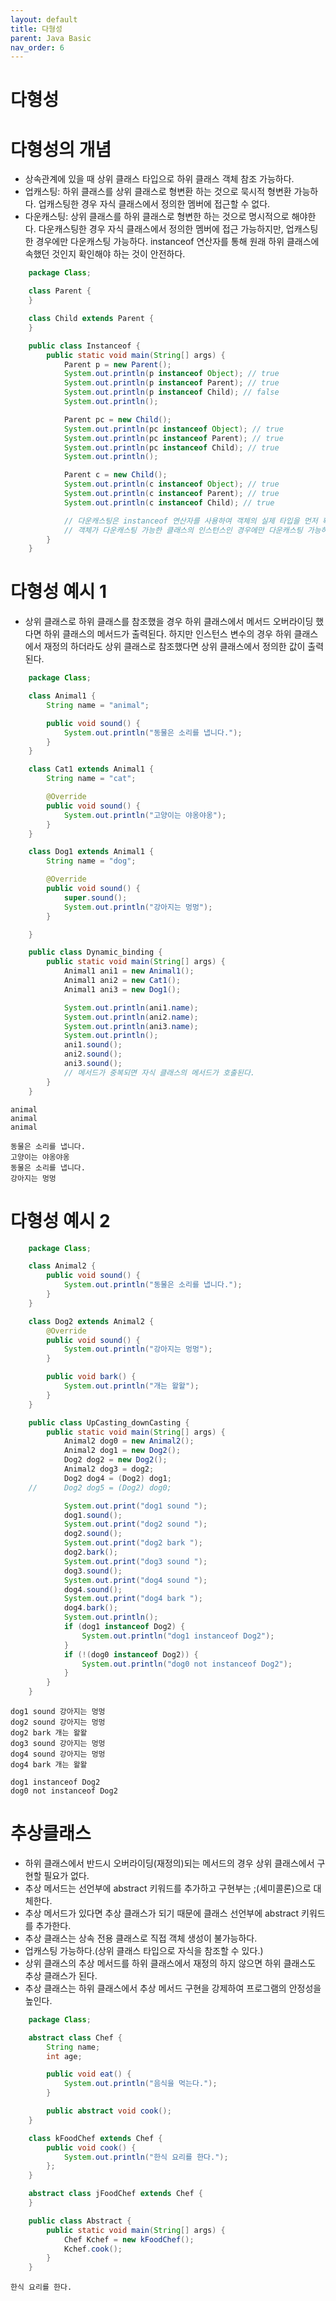 ```yaml
---
layout: default
title: 다형성
parent: Java Basic
nav_order: 6
---
```


# 다형성

# 다형성의 개념

- 상속관계에 있을 때 상위 클래스 타입으로 하위 클래스 객체 참조 가능하다.
- 업캐스팅: 하위 클래스를 상위 클래스로 형변환 하는 것으로 묵시적 형변환 가능하다. 업캐스팅한 경우 자식 클래스에서 정의한 멤버에 접근할 수 없다.
- 다운캐스팅: 상위 클래스를 하위 클래스로 형변한 하는 것으로 명시적으로 해야한다. 다운캐스팅한 경우 자식 클래스에서 정의한 멤버에 접근 가능하지만, 업캐스팅한 경우에만 다운캐스팅 가능하다. instanceof 연산자를 통해 원래 하위 클래스에 속했던 것인지 확인해야 하는 것이 안전하다.

```java
    package Class;

    class Parent {
    }

    class Child extends Parent {
    }

    public class Instanceof {
        public static void main(String[] args) {
            Parent p = new Parent();
            System.out.println(p instanceof Object); // true
            System.out.println(p instanceof Parent); // true
            System.out.println(p instanceof Child); // false
            System.out.println();

            Parent pc = new Child();
            System.out.println(pc instanceof Object); // true
            System.out.println(pc instanceof Parent); // true
            System.out.println(pc instanceof Child); // true
            System.out.println();

            Parent c = new Child();
            System.out.println(c instanceof Object); // true
            System.out.println(c instanceof Parent); // true
            System.out.println(c instanceof Child); // true

            // 다운캐스팅은 instanceof 연산자를 사용하여 객체의 실제 타입을 먼저 확인하는 것이 안전하다.
            // 객체가 다운캐스팅 가능한 클래스의 인스턴스인 경우에만 다운캐스팅 가능하다.
        }
    }
```

# 다형성 예시 1

- 상위 클래스로 하위 클래스를 참조했을 경우 하위 클래스에서 메서드 오버라이딩 했다면 하위 클래스의 메서드가 출력된다. 하지만 인스턴스 변수의 경우 하위 클래스에서 재정의 하더라도 상위 클래스로 참조했다면 상위 클래스에서 정의한 값이 출력된다.

```java
    package Class;

    class Animal1 {
        String name = "animal";

        public void sound() {
            System.out.println("동물은 소리를 냅니다.");
        }
    }

    class Cat1 extends Animal1 {
        String name = "cat";

        @Override
        public void sound() {
            System.out.println("고양이는 야옹야옹");
        }
    }

    class Dog1 extends Animal1 {
        String name = "dog";

        @Override
        public void sound() {
            super.sound();
            System.out.println("강아지는 멍멍");
        }

    }

    public class Dynamic_binding {
        public static void main(String[] args) {
            Animal1 ani1 = new Animal1();
            Animal1 ani2 = new Cat1();
            Animal1 ani3 = new Dog1();

            System.out.println(ani1.name);
            System.out.println(ani2.name);
            System.out.println(ani3.name);
            System.out.println();
            ani1.sound();
            ani2.sound();
            ani3.sound();
            // 메서드가 중복되면 자식 클래스의 메서드가 호출된다.
        }
    }
```

    animal
    animal
    animal

    동물은 소리를 냅니다.
    고양이는 야옹야옹
    동물은 소리를 냅니다.
    강아지는 멍멍

# 다형성 예시 2

```java
    package Class;

    class Animal2 {
        public void sound() {
            System.out.println("동물은 소리를 냅니다.");
        }
    }

    class Dog2 extends Animal2 {
        @Override
        public void sound() {
            System.out.println("강아지는 멍멍");
        }

        public void bark() {
            System.out.println("개는 왈왈");
        }
    }

    public class UpCasting_downCasting {
        public static void main(String[] args) {
            Animal2 dog0 = new Animal2();
            Animal2 dog1 = new Dog2();
            Dog2 dog2 = new Dog2();
            Animal2 dog3 = dog2;
            Dog2 dog4 = (Dog2) dog1;
    //		Dog2 dog5 = (Dog2) dog0;

            System.out.print("dog1 sound ");
            dog1.sound();
            System.out.print("dog2 sound ");
            dog2.sound();
            System.out.print("dog2 bark ");
            dog2.bark();
            System.out.print("dog3 sound ");
            dog3.sound();
            System.out.print("dog4 sound ");
            dog4.sound();
            System.out.print("dog4 bark ");
            dog4.bark();
            System.out.println();
            if (dog1 instanceof Dog2) {
                System.out.println("dog1 instanceof Dog2");
            }
            if (!(dog0 instanceof Dog2)) {
                System.out.println("dog0 not instanceof Dog2");
            }
        }
    }
```

    dog1 sound 강아지는 멍멍
    dog2 sound 강아지는 멍멍
    dog2 bark 개는 왈왈
    dog3 sound 강아지는 멍멍
    dog4 sound 강아지는 멍멍
    dog4 bark 개는 왈왈

    dog1 instanceof Dog2
    dog0 not instanceof Dog2

# 추상클래스

- 하위 클래스에서 반드시 오버라이딩(재정의)되는 메서드의 경우 상위 클래스에서 구현할 필요가 없다.
- 추상 메서드는 선언부에 abstract 키워드를 추가하고 구현부는 ;(세미콜론)으로 대체한다.
- 추상 메서드가 있다면 추상 클래스가 되기 때문에 클래스 선언부에 abstract 키워드를 추가한다.
- 추상 클래스는 상속 전용 클래스로 직접 객체 생성이 불가능하다.
- 업캐스팅 가능하다.(상위 클래스 타입으로 자식을 참조할 수 있다.)
- 상위 클래스의 추상 메서드를 하위 클래스에서 재정의 하지 않으면 하위 클래스도 추상 클래스가 된다.
- 추상 클래스는 하위 클래스에서 추상 메서드 구현을 강제하여 프로그램의 안정성을 높인다.

```java
    package Class;

    abstract class Chef {
        String name;
        int age;

        public void eat() {
            System.out.println("음식을 먹는다.");
        }

        public abstract void cook();
    }

    class kFoodChef extends Chef {
        public void cook() {
            System.out.println("한식 요리를 한다.");
        };
    }

    abstract class jFoodChef extends Chef {
    }

    public class Abstract {
        public static void main(String[] args) {
            Chef Kchef = new kFoodChef();
            Kchef.cook();
        }
    }
```

    한식 요리를 한다.

